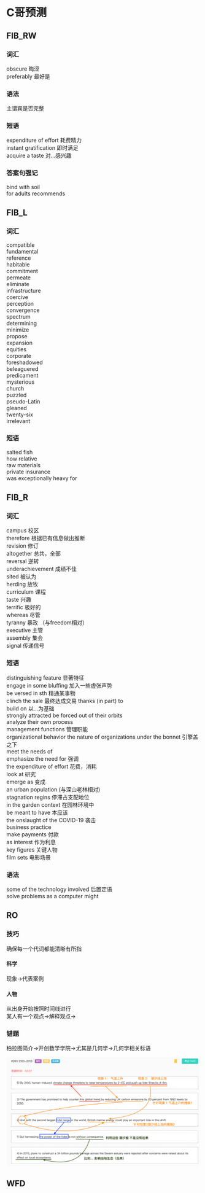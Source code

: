 # C哥预测

## FIB_RW

### 词汇

obscure 晦涩  
preferably 最好是

### 语法

主谓宾是否完整

### 短语

expenditure of effort 耗费精力  
instant gratification 即时满足  
acquire a taste 对...感兴趣

### 答案句强记

bind with soil  
for adults recommends  

## FIB_L

### 词汇

compatible  
fundamental  
reference  
habitable  
commitment  
permeate  
eliminate  
infrastructure  
coercive  
perception  
convergence  
spectrum  
determining  
minimize  
propose  
expansion  
equities  
corporate  
foreshadowed  
beleaguered  
predicament  
mysterious  
church  
puzzled  
pseudo-Latin  
gleaned  
twenty-six  
irrelevant  

### 短语

salted fish  
how relative  
raw materials  
private insurance  
was exceptionally heavy for

## FIB_R

### 词汇

campus 校区  
therefore 根据已有信息做出推断  
revision 修订  
altogether 总共，全部  
reversal 逆转  
underachievement 成绩不佳  
sited 被认为  
herding 放牧  
curriculum 课程  
taste 兴趣  
terrific 极好的  
whereas 尽管  
tyranny 暴政 （与freedom相对）  
executive 主管  
assembly 集会  
signal 传递信号  

### 短语

distinguishing feature 显著特征  
engage in some bluffing 加入一些虚张声势  
be versed in sth 精通某事物  
clinch the sale 最终达成交易
thanks (in part) to  
build on 以...为基础  
strongly attracted
be forced out of their orbits  
analyze their own process  
management functions 管理职能  
organizational behavior
the nature of organizations
under the bonnet 引擎盖之下  
meet the needs of  
emphasize the need for 强调  
the expenditure of effort 花费，消耗  
look at 研究  
emerge as 变成  
an urban population (与深山老林相对)  
stagnation regins 停滞占支配地位  
in the garden context 在园林环境中  
be meant to have 本应该  
the onslaught of the COVID-19 袭击  
business practice  
make payments 付款  
as interest 作为利息  
key figures 关键人物  
film sets 电影场景  

### 语法

some of the technology involved 后置定语  
solve problems as a computer might  

## RO

### 技巧

确保每一个代词都能清晰有所指  

#### 科学

现象→代表案例  

#### 人物

从出身开始按照时间线进行  
某人有一个观点→解释观点→

### 错题

柏拉图简介→开创数学学院→尤其是几何学→几何学相关标语  

![alt text](1710132495845.png)

## WFD

